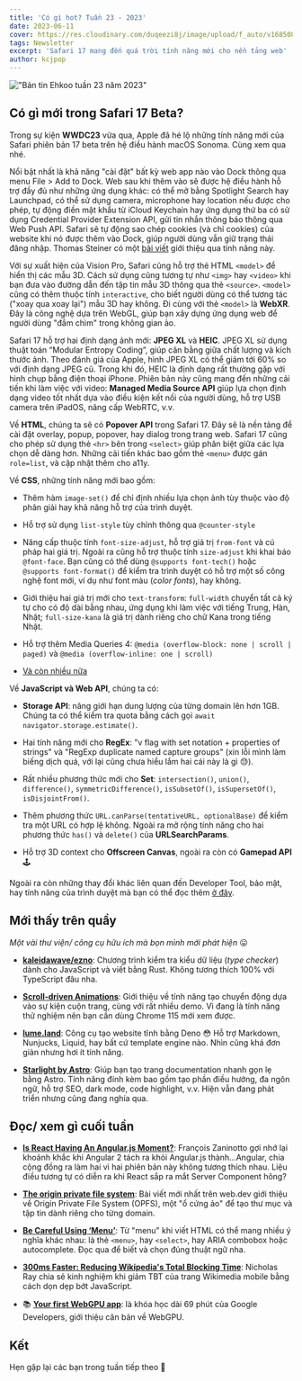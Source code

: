 ```yaml
---
title: 'Có gì hot? Tuần 23 - 2023'
date: 2023-06-11
cover: https://res.cloudinary.com/duqeezi8j/image/upload/f_auto/v1685085253/ehkoo/newsletters/w23-2023.png
tags: Newsletter
excerpt: 'Safari 17 mang đến quá trời tính năng mới cho nền tảng web'
author: kcjpop
---
```


!["Bản tin Ehkoo tuần 23 năm 2023"](https://res.cloudinary.com/duqeezi8j/image/upload/f_auto/v1685085253/ehkoo/newsletters/w23-2023.png)

## Có gì mới trong Safari 17 Beta?

Trong sự kiện **WWDC23** vừa qua, Apple đã hé lộ những tính năng mới của Safari phiên bản 17 beta trên hệ điều hành macOS Sonoma. Cùng xem qua nhé.

Nổi bật nhất là khả năng "cài đặt" bất kỳ web app nào vào Dock thông qua menu File > Add to Dock. Web sau khi thêm vào sẽ được hệ điều hành hỗ trợ đầy đủ như những ứng dụng khác: có thể mở bằng Spotlight Search hay Launchpad, có thể sử dụng camera, microphone hay location nếu được cho phép, tự động điền mật khẩu từ iCloud Keychain hay ứng dụng thứ ba có sử dụng Credential Provider Extension API, gửi tin nhắn thông báo thông qua Web Push API. Safari sẽ tự động sao chép cookies (và chỉ cookies) của website khi nó được thêm vào Dock, giúp người dùng vẫn giữ trạng thái đăng nhập. Thomas Steiner có một [bài viết](https://blog.tomayac.com/2023/06/07/web-apps-on-macos-sonoma-14-beta/) giới thiệu qua tính năng này.

Với sự xuất hiện của Vision Pro, Safari cũng hỗ trợ thẻ HTML `<model>` để hiển thị các mẫu 3D. Cách sử dụng cũng tương tự như `<img>` hay `<video>` khi bạn đưa vào đường dẫn đến tập tin mẫu 3D thông qua thẻ `<source>`. `<model>` cũng có thêm thuộc tính `interactive`, cho biết người dùng có thể tương tác ("xoay qua xoay lại") mẫu 3D hay không. Đi cùng với thẻ `<model>` là **WebXR**. Đây là công nghệ dựa trên WebGL, giúp bạn xây dựng ứng dụng web để người dùng "đắm chìm" trong không gian ảo.

Safari 17 hỗ trợ hai định dạng ảnh mới: **JPEG XL** và **HEIC**. JPEG XL sử dụng thuật toán “Modular Entropy Coding”, giúp cân bằng giữa chất lượng và kích thước ảnh. Theo đánh giá của Apple, hình JPEG XL có thể giảm tới 60% so với định dạng JPEG cũ. Trong khi đó, HEIC là định dạng rất thường gặp với hình chụp bằng điện thoại iPhone. Phiên bản này cũng mang đến những cải tiến khi làm việc với video: **Managed Media Source API** giúp lựa chọn định dạng video tốt nhất dựa vào điều kiện kết nối của người dùng, hỗ trợ USB camera trên iPadOS, nâng cấp WebRTC, v.v.

Về **HTML**, chúng ta sẽ có **Popover API** trong Safari 17. Đây sẽ là nền tảng để cài đặt overlay, popup, popover, hay dialog trong trang web. Safari 17 cũng cho phép sử dụng thẻ `<hr>` bên trong `<select>` giúp phân biệt giữa các lựa chọn dễ dàng hơn. Những cải tiến khác bao gồm thẻ `<menu>` được gán `role=list`, và cập nhật thêm cho a11y.

Về **CSS**, những tính năng mới bao gồm:

- Thêm hàm `image-set()` để chỉ định nhiều lựa chọn ảnh tùy thuộc vào độ phân giải hay khả năng hỗ trợ của trình duyệt.

- Hỗ trợ sử dụng `list-style` tùy chỉnh thông qua `@counter-style`

- Nâng cấp thuộc tính `font-size-adjust`, hỗ trợ giá trị `from-font` và cú pháp hai giá trị. Ngoài ra cũng hỗ trợ thuộc tính `size-adjust` khi khai báo `@font-face`. Bạn cũng có thể dùng `@supports font-tech()` hoặc `@supports font-format()` để kiểm tra trình duyệt có hỗ trợ một số công nghệ font mới, ví dụ như font màu (_color fonts_), hay không.

- Giới thiệu hai giá trị mới cho `text-transform`: `full-width` chuyển tất cả ký tự cho có độ dài bằng nhau, ứng dụng khi làm việc với tiếng Trung, Hàn, Nhật; `full-size-kana` là giá trị dành riêng cho chữ Kana trong tiếng Nhật.

- Hỗ trợ thêm Media Queries 4: `@media (overflow-block: none | scroll | paged)` và `@media (overflow-inline: one | scroll)`

- [Và còn nhiều nữa](https://webkit.org/blog/14205/news-from-wwdc23-webkit-features-in-safari-17-beta/#:~:text=And%20more%20CSS)

Về **JavaScript và Web API**, chúng ta có:

- **Storage API**: nâng giới hạn dung lượng của từng domain lên hơn 1GB. Chúng ta có thể kiểm tra quota bằng cách gọi `await navigator.storage.estimate()`.

- Hai tính năng mới cho **RegEx**: "v flag with set notation + properties of strings" và "RegExp duplicate named capture groups" (xin lỗi mình làm biếng dịch quá, với lại cũng chưa hiểu lắm hai cái này là gì 😓).

- Rất nhiều phương thức mới cho **Set**: `intersection()`, `union()`, `difference()`, `symmetricDifference()`, `isSubsetOf()`, `isSupersetOf()`, `isDisjointFrom()`.

- Thêm phương thức `URL.canParse(tentativeURL, optionalBase)` để kiểm tra một URL có hợp lệ không. Ngoài ra mở rộng tính năng cho hai phương thức `has()` và `delete()` của **URLSearchParams**.

- Hỗ trợ 3D context cho **Offscreen Canvas**, ngoài ra còn có **Gamepad API** 🕹️

Ngoài ra còn những thay đổi khác liên quan đến Developer Tool, bảo mật, hay tính năng của trình duyệt mà bạn có thể đọc thêm [ở đây](https://webkit.org/blog/14205/news-from-wwdc23-webkit-features-in-safari-17-beta/).

## Mới thấy trên quầy

_Một vài thư viện/ công cụ hữu ích mà bọn mình mới phát hiện_ 😛

- [**kaleidawave/ezno**](https://github.com/kaleidawave/ezno): Chương trình kiểm tra kiểu dữ liệu (_type checker_) dành cho JavaScript và viết bằng Rust. Không tương thích 100% với TypeScript đâu nha.

- [**Scroll-driven Animations**](https://scroll-driven-animations.style/): Giới thiệu về tính năng tạo chuyển động dựa vào sự kiện cuộn trang, cùng với rất nhiều demo. Vì đang là tính năng thử nghiệm nên bạn cần dùng Chrome 115 mới xem được.

- [**lume.land**](https://lume.land/): Công cụ tạo website tĩnh bằng Deno 😳 Hỗ trợ Markdown, Nunjucks, Liquid, hay bất cứ template engine nào. Nhìn cũng khá đơn giản nhưng hơi ít tính năng.

- [**Starlight by Astro**](https://starlight.astro.build/): Giúp bạn tạo trang documentation nhanh gọn lẹ bằng Astro. Tính năng đính kèm bao gồm tạo phần điều hướng, đa ngôn ngữ, hỗ trợ SEO, dark mode, code highlight, v.v. Hiện vẫn đang phát triển nhưng cũng đang nghía qua.

## Đọc/ xem gì cuối tuần

- [**Is React Having An Angular.js Moment?**](https://marmelab.com/blog/2023/06/05/react-angularjs-moment.html): François Zaninotto gợi nhớ lại khoảnh khắc khi Angular 2 tách ra khỏi Angular.js thành…Angular, chia cộng đồng ra làm hai vì hai phiên bản này không tương thích nhau. Liệu điều tương tự có diễn ra khi React sắp ra mắt Server Component hông?

- [**The origin private file system**](https://web.dev/origin-private-file-system/): Bài viết mới nhất trên web.dev giới thiệu về Origin Private File System (OPFS), một "ổ cứng ảo" để tạo thư mục và tập tin dành riêng cho từng domain.

- [**Be Careful Using ‘Menu’**](https://adrianroselli.com/2023/05/be-careful-using-menu.html): Từ "menu" khi viết HTML có thể mang nhiều ý nghĩa khác nhau: là thẻ `<menu>`, hay `<select>`, hay ARIA combobox hoặc autocomplete. Đọc qua để biết và chọn đúng thuật ngữ nha.

- [**300ms Faster: Reducing Wikipedia's Total Blocking Time**](https://www.nray.dev/blog/300ms-faster-reducing-wikipedias-total-blocking-time): Nicholas Ray chia sẻ kinh nghiệm khi giảm TBT của trang Wikimedia mobile bằng cách dọn dẹp bớt JavaScript.

- 📚 [**Your first WebGPU app**](https://codelabs.developers.google.com/your-first-webgpu-app#0): là khóa học dài 69 phút của Google Developers, giới thiệu căn bản về WebGPU.

## Kết

Hẹn gặp lại các bạn trong tuần tiếp theo 👋
